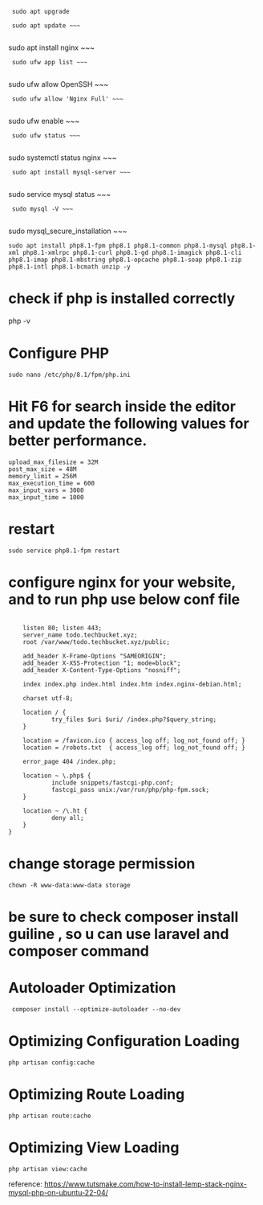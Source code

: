 ~~~
 sudo apt upgrade
~~~

~~~
 sudo apt update ~~~


~~~
 sudo apt install nginx ~~~


~~~
 sudo ufw app list ~~~


~~~
 sudo ufw allow OpenSSH ~~~


~~~
 sudo ufw allow 'Nginx Full' ~~~


~~~
 sudo ufw enable ~~~


~~~
 sudo ufw status ~~~


~~~
 sudo systemctl status nginx ~~~


~~~
 sudo apt install mysql-server ~~~


~~~
 sudo service mysql status ~~~


~~~
 sudo mysql -V ~~~


~~~
 sudo mysql_secure_installation ~~~


~~~ 
sudo apt install php8.1-fpm php8.1 php8.1-common php8.1-mysql php8.1-xml php8.1-xmlrpc php8.1-curl php8.1-gd php8.1-imagick php8.1-cli php8.1-imap php8.1-mbstring php8.1-opcache php8.1-soap php8.1-zip php8.1-intl php8.1-bcmath unzip -y 
~~~
# check if php is installed correctly  
php -v
# Configure PHP
``` sudo nano /etc/php/8.1/fpm/php.ini ```
# Hit F6 for search inside the editor and update the following values for better performance.
``` 
upload_max_filesize = 32M 
post_max_size = 48M 
memory_limit = 256M 
max_execution_time = 600 
max_input_vars = 3000 
max_input_time = 1000 
```
# restart 
``` sudo service php8.1-fpm restart ```

#  configure nginx for your website, and to run php use below conf file 
~~~ server {

    listen 80; listen 443; 
    server_name todo.techbucket.xyz;
    root /var/www/todo.techbucket.xyz/public;

    add_header X-Frame-Options "SAMEORIGIN";
    add_header X-XSS-Protection "1; mode=block";
    add_header X-Content-Type-Options "nosniff";

    index index.php index.html index.htm index.nginx-debian.html;

    charset utf-8;

    location / {
            try_files $uri $uri/ /index.php?$query_string;
    }

    location = /favicon.ico { access_log off; log_not_found off; }
    location = /robots.txt  { access_log off; log_not_found off; }

    error_page 404 /index.php;

    location ~ \.php$ {
            include snippets/fastcgi-php.conf;
            fastcgi_pass unix:/var/run/php/php-fpm.sock;
    }

    location ~ /\.ht {
            deny all;
    }
}
~~~

# change storage permission
``` chown -R www-data:www-data storage ```

# be sure to check composer install guiline , so u can use laravel  and composer command
# Autoloader Optimization

~~~
 composer install --optimize-autoloader --no-dev 
~~~

# Optimizing Configuration Loading
~~~
php artisan config:cache
~~~

# Optimizing Route Loading
~~~
php artisan route:cache
~~~

# Optimizing View Loading

~~~
php artisan view:cache
~~~
reference:
https://www.tutsmake.com/how-to-install-lemp-stack-nginx-mysql-php-on-ubuntu-22-04/ 